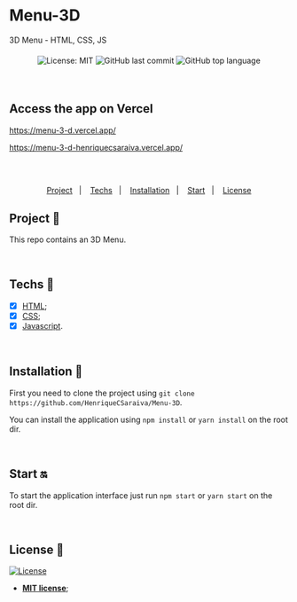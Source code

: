 # Menu-3D
3D Menu  - HTML, CSS, JS

<div align="center" style="margin: 20px; text-align: center">

  ![License: MIT](https://img.shields.io/badge/License-MIT-yellow.svg)
  ![GitHub last commit](https://img.shields.io/github/last-commit/HenriqueCSaraiva/Menu-3D?color=green&style=flat-square)
  ![GitHub top language](https://img.shields.io/github/languages/top/HenriqueCSaraiva/Menu-3D?style=flat-square)

</div>

<br>

## Access the app on Vercel
https://menu-3-d.vercel.app/

https://menu-3-d-henriquecsaraiva.vercel.app/

<br>

##

<p align="center">
  <a href="#project-star2">Project</a>&nbsp;&nbsp;&nbsp;|&nbsp;&nbsp;&nbsp;
  <a href="#techs-rocket">Techs</a>&nbsp;&nbsp;&nbsp;|&nbsp;&nbsp;&nbsp;
  <a href="#installation-wrench">Installation</a>&nbsp;&nbsp;&nbsp;|&nbsp;&nbsp;&nbsp;
  <a href="#start-on">Start</a>&nbsp;&nbsp;&nbsp;|&nbsp;&nbsp;&nbsp;
  <a href="#license-memo">License</a>
</p>

##


## Project :star2:

This repo contains an 3D Menu.

<br>

## Techs :rocket:

- [x] [HTML](https://developer.mozilla.org/pt-BR/docs/Web/HTML);
- [x] [CSS](https://developer.mozilla.org/pt-BR/docs/Web/CSS);
- [x] [Javascript](https://developer.mozilla.org/pt-BR/docs/Web/JavaScript).

<br>

## Installation :wrench:

First you need to clone the project using `git clone https://github.com/HenriqueCSaraiva/Menu-3D`.

You can install the application using `npm install` or `yarn install` on the root dir.

<br>

## Start :on:

To start the application interface just run `npm start` or `yarn start` on the root dir.

<br>

## License :memo:

[![License](http://img.shields.io/:license-mit-blue.svg?style=flat-square)](http://badges.mit-license.org)

- **[MIT license](https://github.com/HenriqueCSaraiva/Menu-3D/blob/master/LICENSE)**;
##

